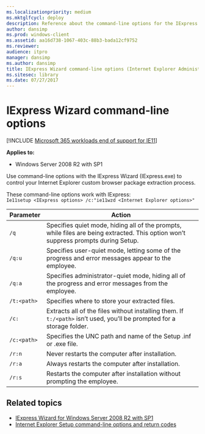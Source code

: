```yaml
---
ms.localizationpriority: medium
ms.mktglfcycl: deploy
description: Reference about the command-line options for the IExpress Wizard.
author: dansimp
ms.prod: windows-client
ms.assetid: aa16d738-1067-403c-88b3-bada12cf9752
ms.reviewer: 
audience: itpro
manager: dansimp
ms.author: dansimp
title: IExpress Wizard command-line options (Internet Explorer Administration Kit 11 for IT Pros)
ms.sitesec: library
ms.date: 07/27/2017
---
```


# IExpress Wizard command-line options

[!INCLUDE [Microsoft 365 workloads end of support for IE11](../includes/microsoft-365-ie-end-of-support.md)]


**Applies to:**
- Windows Server 2008 R2 with SP1

Use command-line options with the IExpress Wizard (IExpress.exe) to control your Internet Explorer custom browser package extraction process. 

These command-line options work with IExpress:<br>
`Ie11setup <IExpress options> /c:"ie11wzd <Internet Explorer options>"`

|Parameter |Action                                                                                      |
|----------|--------------------------------------------------------------------------------------------|
|`/q`   |Specifies quiet mode, hiding all of the prompts, while files are being extracted. This option won’t suppress prompts during Setup. |
|`/q:u` |Specifies user-quiet mode, letting some of the progress and error messages appear to the employee. |
|`/q:a` |Specifies administrator-quiet mode, hiding all of the progress and error messages from the employee. |
|`/t:<path>` |Specifies where to store your extracted files. |
|`/c:` |Extracts all of the files without installing them. If `t:/<path>` isn’t used, you’ll be prompted for a storage folder. |
|`/c:<path>` |Specifies the UNC path and name of the Setup .inf or .exe file. |
|`/r:n` |Never restarts the computer after installation. |
|`/r:a` |Always restarts the computer after installation. |
|`/r:s` |Restarts the computer after installation without prompting the employee. |

## Related topics
- [IExpress Wizard for Windows Server 2008 R2 with SP1](iexpress-wizard-for-win-server.md)
- [Internet Explorer Setup command-line options and return codes](ie-setup-command-line-options-and-return-codes.md)

